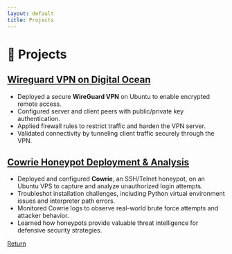 ```yaml
---
layout: default
title: Projects
---
```


# 🔧 Projects

## [Wireguard VPN on Digital Ocean](writeups/vpn-project.md)

- Deployed a secure **WireGuard VPN** on Ubuntu to enable encrypted remote access.  
- Configured server and client peers with public/private key authentication.  
- Applied firewall rules to restrict traffic and harden the VPN server.  
- Validated connectivity by tunneling client traffic securely through the VPN.

## [Cowrie Honeypot Deployment & Analysis](writeups/honeypot-project.md)

- Deployed and configured **Cowrie**, an SSH/Telnet honeypot, on an Ubuntu VPS to capture and analyze unauthorized login attempts.  
- Troubleshot installation challenges, including Python virtual environment issues and interpreter path errors.  
- Monitored Cowrie logs to observe real-world brute force attempts and attacker behavior.  
- Learned how honeypots provide valuable threat intelligence for defensive security strategies.


[Return](index.md)
